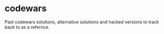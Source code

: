 # codewars
Past codewars solutions, alternative solutions and hacked versions to track back to as a refernce.
